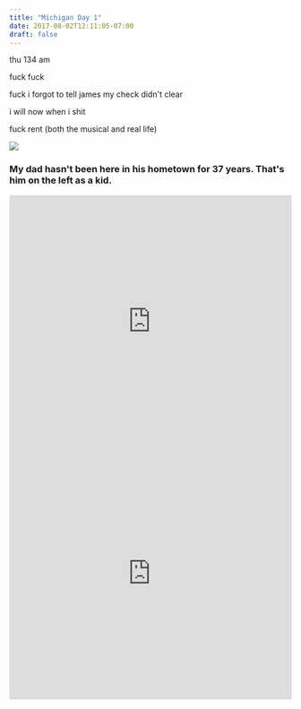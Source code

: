 ```yaml
---
title: "Michigan Day 1"
date: 2017-08-02T12:11:05-07:00
draft: false
---
```


thu 134 am


fuck fuck

fuck i forgot to tell james my check didn't clear

i will now when i shit

fuck rent (both the musical and real life)

<img src="/images/dad-1.jpg" />


### My dad hasn't been here in his hometown for 37 years. That's him on the left as a kid.

<iframe width="100%" height="450" scrolling="no" frameborder="no" src="https://w.soundcloud.com/player/?url=https%3A//api.soundcloud.com/tracks/337874190%3Fsecret_token%3Ds-SlQ7E&amp;auto_play=false&amp;hide_related=false&amp;show_comments=true&amp;show_user=true&amp;show_reposts=false&amp;visual=true"></iframe>

<iframe width="100%" height="450" scrolling="no" frameborder="no" src="https://w.soundcloud.com/player/?url=https%3A//api.soundcloud.com/tracks/337874403%3Fsecret_token%3Ds-ntkwU&amp;auto_play=false&amp;hide_related=false&amp;show_comments=true&amp;show_user=true&amp;show_reposts=false&amp;visual=true"></iframe>
